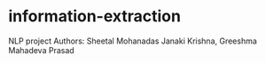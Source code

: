 # information-extraction
NLP project
Authors: Sheetal Mohanadas Janaki Krishna, Greeshma Mahadeva Prasad
